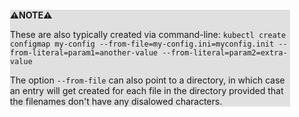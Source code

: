 <div style="margin:2em; background-color: #e0e0e0;">

<strong>⚠️NOTE️️️⚠️</strong>

These are also typically created via command-line: `kubectl create configmap my-config --from-file=my-config.ini=myconfig.init --from-literal=param1=another-value --from-literal=param2=extra-value`

The option `--from-file` can also point to a directory, in which case an entry will get created for each file in the directory provided that the filenames don't have any disalowed characters.
</div>

